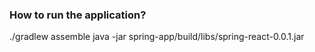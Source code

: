 ### How to run the application?

./gradlew assemble
java -jar spring-app/build/libs/spring-react-0.0.1.jar

